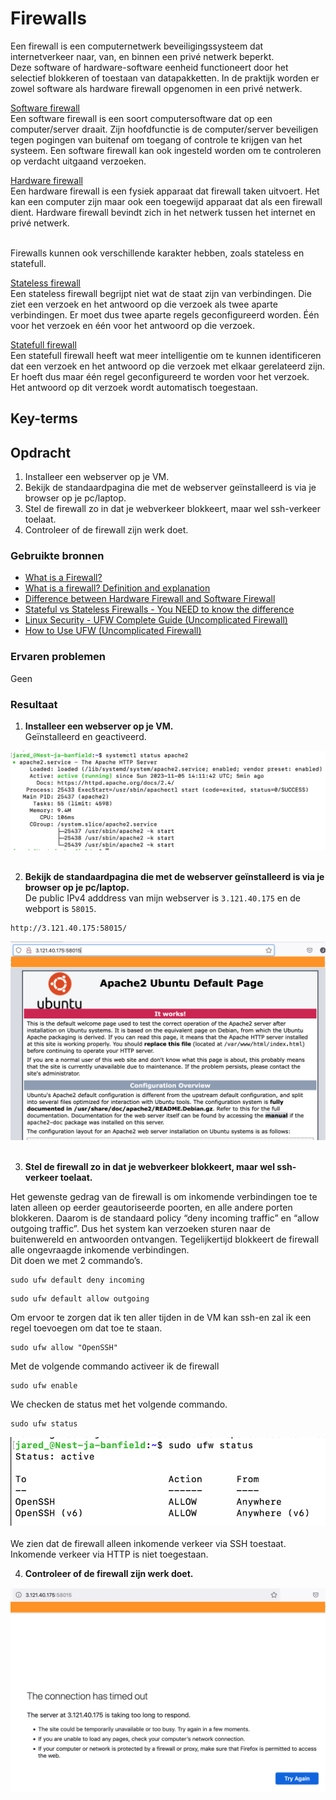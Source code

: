 # Firewalls
Een firewall is een computernetwerk beveiligingssysteem dat internetverkeer naar, van, en binnen een privé netwerk beperkt.  
Deze software of hardware-software eenheid functioneert door het selectief blokkeren of toestaan van datapakketten. In de praktijk worden er zowel software als hardware firewall opgenomen in een privé netwerk.

<ins>Software firewall</ins>  
Een software firewall is een soort computersoftware dat op een computer/server draait. Zijn hoofdfunctie is de computer/server beveiligen tegen pogingen van buitenaf om toegang of controle te krijgen van het systeem. Een software firewall kan ook ingesteld worden om te controleren op verdacht uitgaand verzoeken.

<ins>Hardware firewall</ins>  
Een hardware firewall is een fysiek apparaat dat firewall taken uitvoert. Het kan een computer zijn maar ook een toegewijd apparaat dat als een firewall dient. Hardware firewall bevindt zich in het netwerk tussen het internet en privé netwerk.<br><br>

Firewalls kunnen ook verschillende karakter hebben, zoals stateless en statefull.

<ins>Stateless firewall</ins>  
Een stateless firewall begrijpt niet wat de staat zijn van verbindingen. Die ziet een verzoek en het antwoord op die verzoek als twee aparte verbindingen. Er moet dus twee aparte regels geconfigureerd worden. Één voor het verzoek en één voor het antwoord op die verzoek.

<ins>Statefull firewall</ins>  
Een statefull firewall heeft wat meer intelligentie om te kunnen identificeren dat een verzoek en het antwoord op die verzoek met elkaar gerelateerd zijn.  Er hoeft dus maar één regel geconfigureerd te worden voor het verzoek. Het antwoord op dit verzoek wordt automatisch toegestaan.


## Key-terms
 

## Opdracht
1. Installeer een webserver op je VM.
2. Bekijk de standaardpagina die met de webserver geïnstalleerd is via je browser op je pc/laptop.
3. Stel de firewall zo in dat je webverkeer blokkeert, maar wel ssh-verkeer toelaat.
4. Controleer of de firewall zijn werk doet.

### Gebruikte bronnen
- [What is a Firewall?](https://www.youtube.com/watch?v=kDEX1HXybrU)
- [What is a firewall? Definition and explanation](https://www.kaspersky.com/resource-center/definitions/firewall)
- [Difference between Hardware Firewall and Software Firewall](https://www.geeksforgeeks.org/difference-between-hardware-firewall-and-software-firewall/)
- [Stateful vs Stateless Firewalls - You NEED to know the difference](https://www.youtube.com/watch?v=rL4-vbsN35w)
- [Linux Security - UFW Complete Guide (Uncomplicated Firewall)](https://www.youtube.com/watch?v=-CzvPjZ9hp8)
- [How to Use UFW (Uncomplicated Firewall)](https://www.baeldung.com/linux/uncomplicated-firewall)

### Ervaren problemen
Geen

### Resultaat
1. **Installeer een webserver op je VM.**  
Geïnstalleerd en geactiveerd.

![apache2 actief](/02_Networking/images/09_firewalls1.png)<br><br>

2. **Bekijk de standaardpagina die met de webserver geïnstalleerd is via je browser op je pc/laptop.**  
De public IPv4 adddress van mijn webserver is `3.121.40.175` en de webport is `58015`.
```
http://3.121.40.175:58015/
```

![apache2 actief](/02_Networking/images/09_firewalls2.png)<br><br>

3. **Stel de firewall zo in dat je webverkeer blokkeert, maar wel ssh-verkeer toelaat.**

Het gewenste gedrag van de firewall is om inkomende verbindingen toe te laten alleen op eerder geautoriseerde poorten, en alle andere porten blokkeren. Daarom is de standaard policy “deny incoming traffic” en “allow outgoing traffic”. Dus het system kan verzoeken sturen naar de buitenwereld en antwoorden ontvangen. Tegelijkertijd blokkeert de firewall alle ongevraagde inkomende verbindingen.  
Dit doen we met 2 commando’s. 
```
sudo ufw default deny incoming
```
```
sudo ufw default allow outgoing
```
Om ervoor te zorgen dat ik ten aller tijden in de VM kan ssh-en zal ik een regel toevoegen om dat toe te staan.
```
sudo ufw allow "OpenSSH"
```
Met de volgende commando activeer ik de firewall
```
sudo ufw enable
```
We checken de status met het volgende commando.
```
sudo ufw status
```
![apache2 actief](/02_Networking/images/09_firewalls3.png)<br><br>
We zien dat de firewall alleen inkomende verkeer via SSH toestaat. Inkomende verkeer via HTTP is niet toegestaan.

4. **Controleer of de firewall zijn werk doet.**

![apache2 actief](/02_Networking/images/09_firewalls4.png)<br><br>